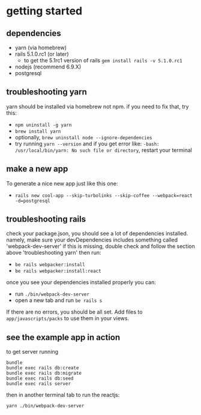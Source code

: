 # getting started

## dependencies

* yarn (via homebrew)
* rails 5.1.0.rc1 (or later)
  * to get the 5.1rc1 version of rails `gem install rails -v 5.1.0.rc1`
* nodejs (recommend 6.9.X)
* postgresql

## troubleshooting yarn

yarn should be installed via homebrew not npm. if you need to fix that, try this:

* `npm uninstall -g yarn`
* `brew install yarn`
* optionally, `brew uninstall node --ignore-dependencies`
* try running `yarn --version` and if you get error like: `-bash: /usr/local/bin/yarn: No such file or directory`, restart your terminal

## make a new app

To generate a nice new app just like this one:

* `rails new cool-app --skip-turbolinks --skip-coffee --webpack=react -d=postgresql`

## troubleshooting rails

check your package.json, you should see a lot of dependencies installed. namely, make sure your devDependencies includes something called 'webpack-dev-server' if this is missing, double check and follow the section above 'troubleshooting yarn' then run:
* `be rails webpacker:install`
* `be rails webpacker:install:react`

once you see your dependencies installed properly you can:
* run `./bin/webpack-dev-server`
* open a new tab and run `be rails s`

If there are no errors, you should be all set. Add files to `app/javascripts/packs` to use them in your views.

## see the example app in action

to get server running
```
bundle
bundle exec rails db:create
bundle exec rails db:migrate
bundle exec rails db:seed
bundle exec rails server
```

then in another terminal tab to run the reactjs:
```
yarn ./bin/webpack-dev-server
```

